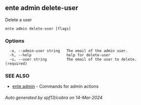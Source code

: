 ## ente admin delete-user

Delete  a user

```
ente admin delete-user [flags]
```

### Options

```
  -a, --admin-user string   The email of the admin user. 
  -h, --help                help for delete-user
  -u, --user string         The email of the user to delete. (required)
```

### SEE ALSO

* [ente admin](ente_admin.md)	 - Commands for admin actions

###### Auto generated by spf13/cobra on 14-Mar-2024
